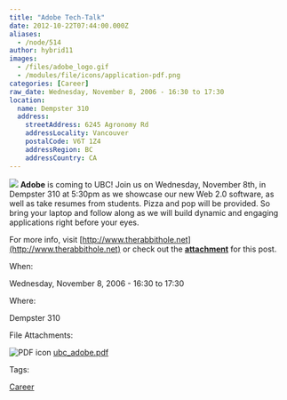 ```yaml
---
title: "Adobe Tech-Talk"
date: 2012-10-22T07:44:00.000Z
aliases:
  - /node/514
author: hybrid11
images:
  - /files/adobe_logo.gif
  - /modules/file/icons/application-pdf.png
categories: [Career]
raw_date: Wednesday, November 8, 2006 - 16:30 to 17:30
location:
  name: Dempster 310
  address:
    streetAddress: 6245 Agronomy Rd
    addressLocality: Vancouver
    postalCode: V6T 1Z4
    addressRegion: BC
    addressCountry: CA
---
```


![](/files/adobe_logo.gif)
**Adobe** is coming to UBC! Join us on Wednesday, November 8th, in
Dempster 310 at 5:30pm as we showcase our new Web 2.0 software, as well
as take resumes from students. Pizza and pop will be provided. So bring
your laptop and follow along as we will build dynamic and engaging
applications right before your eyes.

For more info, visit [http://www.therabbithole.net](http://www.therabbithole.net) or check out the **[attachment](/files/ubc_adobe.pdf)** for this post.

When: 

Wednesday, November 8, 2006 - 16:30 to 17:30

Where: 

Dempster 310

File Attachments: 

 ![PDF icon](/modules/file/icons/application-pdf.png "application/pdf") [ubc\_adobe.pdf](https://ubccsss.org/files/ubc_adobe.pdf)

Tags: 

[Career](/career)
